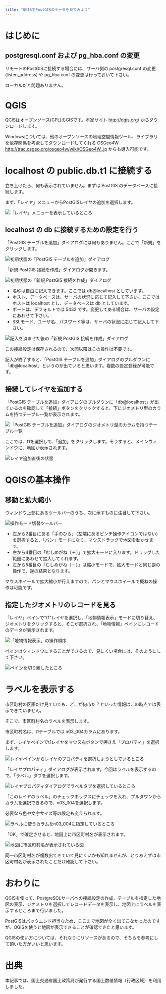 ```yaml
---
title: "QGISでPostGISのデータを見てみよう"
---
```

# はじめに

## postgresql.conf および pg_hba.conf の変更

リモートのPostGISに接続する場合には、サーバ側の postgresql.conf の変更 (listen_address) や pg_hba.conf の変更は行っておいて下さい。

ローカルだと問題ありません。

# QGIS

QGISはオープンソース(GPL)のGISです。本家サイト http://qgis.org/ からダウンロードします。

Windowsについては、他のオープンソースの地理空間情報ツール、ライブラリを依存関係を考慮してダウンロードしてくれる OSGeo4W http://trac.osgeo.org/osgeo4w/wiki/OSGeo4W_jp からも導入可能です。

# localhost の public.db.t1 に接続する

立ち上げたら、何も表示されていません。まずは PostGIS のデータベースに接続します。

まず、「レイヤ」メニューからPostGISレイヤの追加を選択します。

![「レイヤ」メニューを表示しているところ](https://storage.googleapis.com/zenn-user-upload/otxrgrlvigp8d4gpcyxzj1kjmzla)

## localhost の db に接続するための設定を行う

「PostGIS テーブルを追加」ダイアログには何もありません。ここで「新規」をクリックします。

![初期状態の「PostGIS テーブルを追加」ダイアログ](https://storage.googleapis.com/zenn-user-upload/bpieyseg2mhsre48j828k8o6erwd)

「新規 PostGIS 接続を作成」ダイアログが開きます。

![初期状態の「新規 PostGIS 接続を作成」ダイアログ](https://storage.googleapis.com/zenn-user-upload/q3t5sx5pqokrxjpniqb9jof39dly)

* 名称は自由に記入できます。ここでは db@localhost としています。
* ホスト、データベースは、サーバの状況に応じて記入して下さい。ここでは ホストは localhost とし、データベースは db としています。
* ポートは、デフォルトでは 5432 です。変更してある場合は、サーバの設定にあわせて下さい。
* SSLモード、ユーザ名、パスワード等は、サーバの状況に応じて記入して下さい。

![記入を済ませた後の「新規 PostGIS 接続を作成」ダイアログ](https://storage.googleapis.com/zenn-user-upload/mmjw7tyizbbr8nfrlow8hoysylz5)

この接続設定は保存されるので、次回以降はこの操作は不要です。

記入が終了すると、「PostGIS テーブルを追加」ダイアログのプルダウンに「db@localhost」というのが出ていると思います。複数の設定登録が可能です。

## 接続してレイヤを追加する

「PostGIS テーブルを追加」ダイアログのプルダウンに「db@localhost」が出ているのを確認して「接続」ボタンをクリックすると、下にジオメトリ型のカラムを持つテーブル一覧が表示されます。

![「PostGIS テーブルを追加」ダイアログのジオメトリ型のカラムを持つテーブル一覧](https://storage.googleapis.com/zenn-user-upload/uk5u98v1zb00qiv5jslnldgno8q5)

ここでは、t1を選択して、「追加」をクリックします。そうすると、メインウィンドウに、地図が表示されます。

![レイヤ追加直後の状態](https://storage.googleapis.com/zenn-user-upload/db5w25gmz881kny7tjbrabymsroc)

# QGISの基本操作

## 移動と拡大縮小
ウィンドウ上部にあるツールバーのうち、次に示すものに注目して下さい。

![操作モード切替ツールバー](https://storage.googleapis.com/zenn-user-upload/l9oaz5xlab36hrmhe5f5bh7l2sgw)

* 左から2番目にある「手のひら」（左端にあるピンチ操作アイコンではない）を選択すると、「パン」モードになり、マウスドラッグで地図を動かせます。
* 左から4番目の「むしめがね（＋）」で拡大モードに入ります。ドラッグした範囲にあわせて拡大してくれます。
* 左から5番目の「むしめがね（－）」は縮小モードで、拡大モードと同じ逆の操作で、逆の結果となります。

マウスホイールで拡大縮小が行えますので、パンとマウスホイールで概ねの操作は可能です。

## 指定したジオメトリのレコードを見る

「レイヤ」ペインで"t1"レイヤを選択し、「地物情報表示」モードに切り替え、ジオメトリをクリックすると、そこが選択され、「地物情報」ペインにレコードのデータが表示されます。

![「地物情報表示」の操作順序](https://storage.googleapis.com/zenn-user-upload/y0aqqbc0ax29tko0f1xraawx5qpf)

ペインはウィンドウにすることができるので、見にくい場合には、そのようにして下さい。

![ペインを切り離したところ](https://storage.googleapis.com/zenn-user-upload/bcvo2s2f4hulmvp89jr3xpi02kx1)

# ラベルを表示する

市区町村の区画だけ見ていても、どこが何市だ？といった情報はこの時点では表示できていません。

そこで、市区町村名のラベルを表示します。

市区町村名は、t1テーブルでは n03_004カラムにあります。

まず、レイヤペインでt1レイヤをマウス右ボタンで押さえ「プロパティ」を選択します。

![レイヤペインからレイヤのプロパティを選択しようとしているところ](https://storage.googleapis.com/zenn-user-upload/bfskzqd1cmijgc8bckw54jx1iytf)

「レイヤプロパティ」ダイアログが表示されます。今回はラベルを表示するので、「ラベル」タブを選択します。

![レイヤプロパティダイアログでラベルタブを選択しているところ](https://storage.googleapis.com/zenn-user-upload/7iqugpmvvg2ci1t4djkr9zh44is2)

「このレイヤのラベル」のチェックボックスにチェックを入れ、プルダウンからカラムを選択できるので、n03_004を選択します。

必要なら色や文字サイズ等の設定も変えられます。

![ラベルに使うカラムをn03_004に指定しているところ](https://storage.googleapis.com/zenn-user-upload/348o7k5df2nbg70rts8i5rkoi4w0)

「OK」で確定させると、地図上に市区町村名が表示されます。

![地図に市区町村名が表示されている図](https://storage.googleapis.com/zenn-user-upload/poe37fxwk4209k2ykt5ez5mb201d)

同一市区町村名が複数出てきていて見にくいかも知れませんが、とりあえずは市区町村名が表示されたことだけ確認して下さい。

# おわりに

QGISを使って、PostgreSQLサーバへの接続設定の作成、テーブルを指定した地図の表示、ジオメトリを選択してレコードデータを表示し、地図上にラベルを表示するところまで行いました。

PostGISはバックエンド担当なため、ここまで地図が全く出てこなかったのですが、QGISを使うと地図が表示できることが確認できたと思います。

QGISの使い方については、それなりにリソースがあるので、そちらを参考にして頂いた方がいいと思います。

# 出典

本記事では、国土交通省国土政策局が発行する国土数値情報（行政区域）を利用しました。
